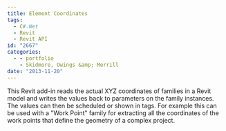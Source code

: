 ```yaml
---
title: Element Coordinates
tags:
  - C#.Net
  - Revit
  - Revit API
id: "2667"
categories:
  - - portfolio
    - Skidmore, Owings &amp; Merrill
date: "2013-11-20"
---
```


This Revit add-in reads the actual XYZ coordinates of families in a Revit model and writes the values back to parameters on the family instances. The values can then be scheduled or shown in tags. For example this can be used with a "Work Point" family for extracting all the coordinates of the work points that define the geometry of a complex project.
